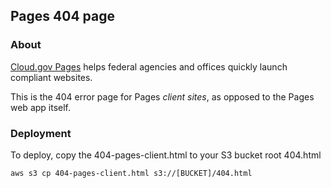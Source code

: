 ## Pages 404 page

### About

[Cloud.gov Pages](https://github.com/cloud-gov/pages-core) helps federal agencies and offices quickly launch compliant websites.

This is the 404 error page for Pages *client sites*, as opposed to the Pages web app itself.

### Deployment

To deploy, copy the 404-pages-client.html to your S3 bucket root 404.html
```
aws s3 cp 404-pages-client.html s3://[BUCKET]/404.html
```
